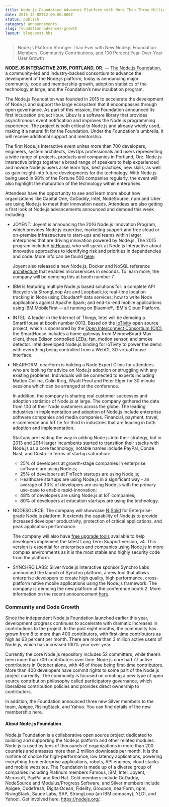 ```yaml
---
title: Node.js Foundation Advances Platform with More Than Three Million Users
date: 2015-12-08T12:00:00.000Z
status: publish
category: announcements
slug: foundation-advances-growth
layout: blog-post.hbs
---
```


> Node.js Platform Stronger Than Ever with New Node.js Foundation Members,
> Community Contributions, and 100 Percent Year-Over-Year User Growth

**NODE.JS INTERACTIVE 2015, PORTLAND, OR.** — [The Node.js Foundation](https://foundation.nodejs.org/), a community-led and industry-backed consortium to advance the development of the Node.js platform, today is announcing major community, code and membership growth, adoption statistics of the technology at large, and the Foundation’s new incubation program.

The Node.js Foundation was founded in 2015 to accelerate the development of Node.js and support the large ecosystem that it encompasses through open governance. As part of this mission, the Foundation announced its first incubation project libuv. Libuv is a software library that provides asynchronous event notification and improves the Node.js programming experience. The project is both critical to Node.js and already widely used, making it a natural fit for the Foundation. Under the Foundation's umbrella, it will receive additional support and mentorship.

The first Node.js Interactive event unites more than 700 developers, engineers, system architects, DevOps professionals and users representing a wide range of projects, products and companies in Portland, Ore. Node.js Interactive brings together a broad range of speakers to help experienced and novice Node.js users alike learn tips, best practices, new skills, as well as gain insight into future developments for the technology. With Node.js being used in 98% of the Fortune 500 companies regularly, the event will also highlight the maturation of the technology within enterprises.

Attendees have the opportunity to see and learn more about how organizations like Capital One, GoDaddy, Intel, NodeSource, npm and Uber are using Node.js to meet their innovation needs. Attendees are also getting a first look at Node.js advancements announced and demoed this week including:

* JOYENT: Joyent is announcing the 2016 Node.js Innovation Program, which provides Node.js expertise, marketing support and free cloud or on-premise infrastructure to start-ups and teams within larger enterprises that are driving innovation powered by Node.js. The 2015 program included [bitHound](https://www.bithound.io/), who will speak at Node.js Interactive about innovative approaches to identifying risk and priorities in dependencies and code. More info can be found [here](https://www.joyent.com/innovation).

  Joyent also released a new Node.js, Docker and NoSQL reference [architecture](https://www.joyent.com/blog/how-to-dockerize-a-complete-application) that enables microservices in seconds. To learn more, the company will be demoing this at booth number 7.

* IBM is featuring multiple Node.js based solutions for: a complete API lifecycle via StrongLoop Arc and Loopback.io; real-time location tracking in Node using Cloudant® data services; how to write Node applications against Apache Spark; and end-to-end mobile applications using IBM MobileFirst -- all running on Bluemix®, IBM's Cloud Platform.

* INTEL: A leader in the Internet of Things, Intel will be demoing a SmartHouse at booth number 0013. Based on the [IoTivity](https://www.iotivity.org/) open source project, which is sponsored by the [Open Interconnect Consortium (OIC)](http://openinterconnect.org/), the SmartHouse includes a home gateway from MinnowBoard Max client, three Edison controlled LEDs, fan, motion sensor, and smoke detector. Intel developed Node.js binding for IoTivity to power the demo with everything being controlled from a WebGL 3D virtual house interface.

* NEARFORM: nearForm is holding a Node Expert Clinic for attendees who are looking for advice on Node.js adoption or struggling with any existing problems. Individuals will be connected to experts including Matteo Collina, Colin Ihrig, Wyatt Preul and Peter Elger for 30 minute sessions which can be arranged at the conference.

  In addition, the company is sharing real customer successes and adoption statistics of Node.js at large. The company gathered the data from 100 of their Node customers across the globe. The leading industries in implementation and adoption of Node.js include enterprise software companies and media companies. Financial, payment, travel, e-commerce and IoT tie for third in industries that are leading in both adoption and implementation.

  Startups are leading the way in adding Node.js into their strategy, but in 2013 and 2014 larger incumbents started to transition their stacks with Node.js as a core technology, notable names include PayPal, Condé Nast, and Costa. In terms of startup saturation:

  * 25% of developers at growth-stage companies in enterprise software are using Node.js;
  * 25% of developers at FinTech startups are using Node.js;
  * Healthcare startups are using Node.js in a significant way - an average of 33% of developers are using Node.js with the primary use-case to enable rapid-innovation;
  * 48% of developers are using Node.js at IoT companies;
  * 80% of developers at education startups are using the technology.

* NODESOURCE: The company will showcase [N|Solid](https://nodesource.com/products/nsolid) for Enterprise-grade Node.js platform. It extends the capability of Node.js to provide increased developer productivity, protection of critical applications, and peak application performance.

  The company will also have [free upgrade tools](https://marketing.nodesource.com/acton/fs/blocks/showLandingPage/a/15680/p/p-001f/t/page/fm/4) available to help developers implement the latest Long Term Support version, v4. This version is essential for enterprises and companies using Node.js in more complex environments as it is the most stable and highly security code from the platform.

* SYNCHRO LABS: Silver Node.js Interactive sponsor Synchro Labs announced the launch of Synchro platform, a new tool that allows enterprise developers to create high quality, high performance, cross-platform native mobile applications using the Node.js framework. The company is demoing the new platform at the conference booth 2. More information on the recent announcement [here](https://synchro.io/launch).

### Community and Code Growth

Since the independent Node.js Foundation launched earlier this year, development progress continues to accelerate with dramatic increases in contributions to the project. In the past eight months, the community has grown from 8 to more than 400 contributors, with first-time contributors as high as 63 percent per month. There are more than 3 million active users of Node.js, which has increased 100% year over year.

Currently the core Node.js repository includes 52 committers, while there’s been more than 709 contributors over time. Node.js core had 77 active contributors in October alone, with 46 of those being first-time contributors. More than 400 developers have commit rights to some part of the Node.js project currently. The community is focused on creating a new type of open source contribution philosophy called participatory governance, which liberalizes contribution policies and provides direct ownership to contributors.

In addition, the Foundation announced three new Silver members to the team, Apigee, RisingStack, and Yahoo. You can find details of the new membership here.

#### About Node.js Foundation

Node.js Foundation is a collaborative open source project dedicated to building and supporting the Node.js platform and other related modules. Node.js is used by tens of thousands of organizations in more than 200 countries and amasses more than 2 million downloads per month. It is the runtime of choice for high-performance, low latency applications, powering everything from enterprise applications, robots, API engines, cloud stacks and mobile websites. The Foundation is made up of a diverse group of companies including Platinum members Famous, IBM, Intel, Joyent, Microsoft, PayPal and Red Hat. Gold members include GoDaddy, NodeSource and Modulus/Progress Software, and Silver members include Apigee, Codefresh, DigitalOcean, Fidelity, Groupon, nearForm, npm, RisingStack, Sauce Labs, SAP, StrongLoop (an IBM company), YLD!, and Yahoo!. Get involved here: <https://nodejs.org/>.
